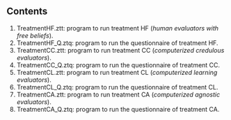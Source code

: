 ## Contents
1. TreatmentHF.ztt: program to run treatment HF (*human evaluators with free beliefs*).
2. TreatmentHF_Q.ztq: program to run the questionnaire of treatment HF.
3. TreatmentCC.ztt: program to run treatment CC (*computerized credulous evaluators*).
4. TreatmentCC_Q.ztq: program to run the questionnaire of treatment CC.
5. TreatmentCL.ztt: program to run treatment CL (*computerized learning evaluators*).
6. TreatmentCL_Q.ztq: program to run the questionnaire of treatment CL.
7. TreatmentCA.ztt: program to run treatment CA (*computerized agnostic evaluators*).
8. TreatmentCA_Q.ztq: program to run the questionnaire of treatment CA.
